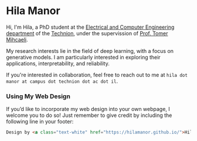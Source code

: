 # Hila Manor

Hi, I'm Hila,  a PhD student at the [Electrical and Computer Engineering department](https://ece.technion.ac.il/) of the [Technion](https://www.technion.ac.il/en/home-2/),
under the supervission of [Prof. Tomer Mihcaeli](https://tomer.net.technion.ac.il/).

My research interests lie in the field of deep learning, with a focus on generative models. I am particularly interested in exploring their applications, interpretability, and reliability.

If you're interested in collaboration, feel free to reach out to me at `hila dot manor at campus dot technion dot ac dot il`.

### Using My Web Design

If you’d like to incorporate my web design into your own webpage, I welcome you to do so! Just remember to give credit by including the following line in your footer:

```html
Design by <a class="text-white" href="https://hilamanor.github.io/">Hila Manor</a>, 2024
```

